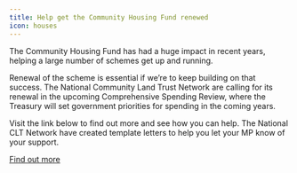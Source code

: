 ```yaml
---
title: Help get the Community Housing Fund renewed
icon: houses
---
```

The Community Housing Fund has had a huge impact in recent years, helping a large number of schemes get up and running.

Renewal of the scheme is essential if we’re to keep building on that success. The National Community Land Trust Network are calling for its renewal in the upcoming Comprehensive Spending Review, where the Treasury will set government priorities for spending in the coming years.

Visit the link below to find out more and see how you can help. The National CLT Network have created template letters to help you let your MP know of your support.

[Find out more](http://www.communitylandtrusts.org.uk/what-we-do/our-campaigns/community-housing-fund?fbclid=IwAR3fidbmVLgaqvPgkXrFMI6Z1KFui7Z-jj8-GH5Br2IMDZGgincIKcIasYw)
